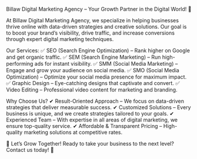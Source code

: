 Billaw Digital Marketing Agency – Your Growth Partner in the Digital World! 🚀

At Billaw Digital Marketing Agency, we specialize in helping businesses thrive online with data-driven strategies and creative solutions. Our goal is to boost your brand’s visibility, drive traffic, and increase conversions through expert digital marketing techniques.

Our Services:
✅ SEO (Search Engine Optimization) – Rank higher on Google and get organic traffic.
✅ SEM (Search Engine Marketing) – Run high-performing ads for instant visibility.
✅ SMM (Social Media Marketing) – Engage and grow your audience on social media.
✅ SMO (Social Media Optimization) – Optimize your social media presence for maximum impact.
✅ Graphic Design – Eye-catching designs that captivate and convert.
✅ Video Editing – Professional video content for marketing and branding.

Why Choose Us?
✔ Result-Oriented Approach – We focus on data-driven strategies that deliver measurable success.
✔ Customized Solutions – Every business is unique, and we create strategies tailored to your goals.
✔ Experienced Team – With expertise in all areas of digital marketing, we ensure top-quality service.
✔ Affordable & Transparent Pricing – High-quality marketing solutions at competitive rates.

📩 Let’s Grow Together! Ready to take your business to the next level? Contact us today! 🚀
